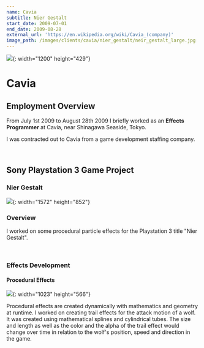 ```yaml
---
name: Cavia
subtitle: Nier Gestalt
start_date: 2009-07-01
end_date: 2009-08-28
external_url: 'https://en.wikipedia.org/wiki/Cavia_(company)'
image_path: /images/clients/cavia/nier_gestalt/neir_gestalt_large.jpg
---
```


![](/portfolio/images/clients/cavia/cavia_logo.png){: width="1200" height="429"}

# Cavia

## Employment Overview

From July 1st 2009 to August 28th 2009 I briefly worked as an **Effects Programmer** at Cavia, near Shinagawa Seaside, Tokyo.

I was contracted out to Cavia from a game development staffing company.

&nbsp;

## Sony Playstation 3 Game Project

### Nier Gestalt

![](/portfolio/images/clients/cavia/nier_gestalt/nier_gestalt_wide.jpg){: width="1572" height="852"}

### Overview

I worked on some procedural particle effects for the Playstation 3 title "Nier Gestalt".

&nbsp;

### Effects Development

#### Procedural Effects

![](/portfolio/images/clients/cavia/nier_gestalt/nier_gestalt_wolf_attack_effect.png){: width="1023" height="566"}

Procedural effects are created dynamically with mathematics and geometry at runtime. I worked on creating trail effects for the attack motion of a wolf. It was created using mathematical splines and cylindrical tubes. The size and length as well as the color and the alpha of the trail effect would change over time in relation to the wolf's position, speed and direction in the game.

&nbsp;

&nbsp;

&nbsp;

&nbsp;